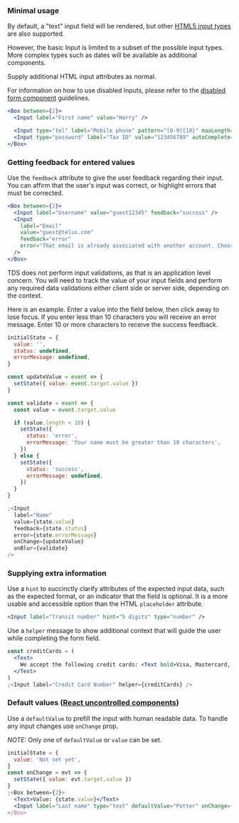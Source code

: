 ### Minimal usage

By default, a "text" input field will be rendered, but other
[HTML5 input types](https://developer.mozilla.org/en-US/docs/Web/HTML/Element/input#Form_%3Cinput%3E_types)
are also supported.

However, the basic Input is limited to a subset of the possible input types. More complex types such as dates
will be available as additional components.

Supply additional HTML input attributes as normal.

For information on how to use disabled Inputs, please refer to the [disabled form component](#form-disabled-state) guidelines.

```jsx
<Box between={2}>
  <Input label="First name" value="Harry" />

  <Input type="tel" label="Mobile phone" pattern="[0-9]{10}" maxLength="10" />
  <Input type="password" label="Tax ID" value="123456789" autoComplete="on" />
</Box>
```

### Getting feedback for entered values

Use the `feedback` attribute to give the user feedback regarding their input. You can affirm that the user's input
was correct, or highlight errors that must be corrected.

```jsx
<Box between={2}>
  <Input label="Username" value="guest12345" feedback="success" />
  <Input
    label="Email"
    value="guest@telus.com"
    feedback="error"
    error="That email is already associated with another account. Choose another one."
  />
</Box>
```

TDS does not perform input validations, as that is an application level concern. You will need to track the value of your
input fields and perform any required data validations either client side or server side, depending on the context.

Here is an example. Enter a value into the field below, then click away to lose focus. If you enter less than 10
characters you will receive an error message. Enter 10 or more characters to receive the success feedback.

```jsx
initialState = {
  value: '',
  status: undefined,
  errorMessage: undefined,
}

const updateValue = event => {
  setState({ value: event.target.value })
}

const validate = event => {
  const value = event.target.value

  if (value.length < 10) {
    setState({
      status: 'error',
      errorMessage: 'Your name must be greater than 10 characters',
    })
  } else {
    setState({
      status: 'success',
      errorMessage: undefined,
    })
  }
}

;<Input
  label="Name"
  value={state.value}
  feedback={state.status}
  error={state.errorMessage}
  onChange={updateValue}
  onBlur={validate}
/>
```

### Supplying extra information

Use a `hint` to succinctly clarify attributes of the expected input data, such as the expected format, or an indicator
that the field is optional. It is a more usable and accessible option than the HTML `placeholder` attribute.

```jsx
<Input label="Transit number" hint="5 digits" type="number" />
```

Use a `helper` message to show additional context that will guide the user while completing the form field.

```jsx
const creditCards = (
  <Text>
    We accept the following credit cards: <Text bold>Visa, Mastercard, Discover</Text>.
  </Text>
)
;<Input label="Credit Card Number" helper={creditCards} />
```

### Default values ([React uncontrolled components](https://reactjs.org/docs/uncontrolled-components.html))

Use a `defaultValue` to prefill the input with human readable data. To handle any input changes use `onChange` prop.

_NOTE:_ Only one of `defaultValue` or `value` can be set.

```jsx
initialState = {
  value: 'Not set yet',
}
const onChange = evt => {
  setState({ value: evt.target.value })
}
;<Box between={2}>
  <Text>Value: {state.value}</Text>
  <Input label="Last name" type="text" defaultValue="Potter" onChange={onChange} />
</Box>
```
